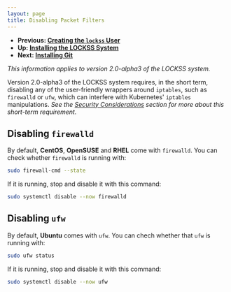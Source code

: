 ```yaml
---
layout: page
title: Disabling Packet Filters
---
```


*   **Previous: [Creating the `lockss` User](user)**
*   **Up: [Installing the LOCKSS System](.)**
*   **Next: [Installing Git](git)**

*This information applies to version 2.0-alpha3 of the LOCKSS system.*

Version 2.0-alpha3 of the LOCKSS system requires, in the short term, disabling any of the user-friendly wrappers around `iptables`, such as `firewalld` or `ufw`, which can interfere with Kubernetes' `iptables` manipulations. *See the [Security Considerations](../introduction/security) section for more about this short-term requirement.*

## Disabling `firewalld`

By default, **CentOS**, **OpenSUSE** and **RHEL** come with `firewalld`. You can check whether `firewalld` is running with:

```bash
sudo firewall-cmd --state
```

If it is running, stop and disable it with this command:

```bash
sudo systemctl disable --now firewalld
```

## Disabling `ufw`

By default, **Ubuntu** comes with `ufw`. You can chech whether that `ufw` is running with:

```bash
sudo ufw status
```

If it is running, stop and disable it with this command:

```bash
sudo systemctl disable --now ufw
```
